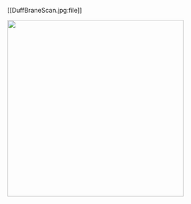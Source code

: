 
[[DuffBraneScan.jpg:file]]

<img src="https://ncatlab.org/nlab/files/DuffBraneScan.jpg" height="400">